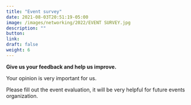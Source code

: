 ```yaml
---
title: "Event survey"
date: 2021-08-03T20:51:19-05:00
image: /images/networking/2022/EVENT SURVEY.jpg
description: ""
button: 
link: 
draft: false
weight: 6
---
```


**Give us your feedback and help us improve.**

Your opinion is very important for us. 

Please fill out the event evaluation, it will be very helpful for future events organization.

